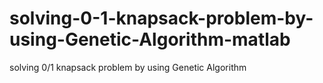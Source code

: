 # solving-0-1-knapsack-problem-by-using-Genetic-Algorithm-matlab
solving 0/1 knapsack problem by using Genetic Algorithm
